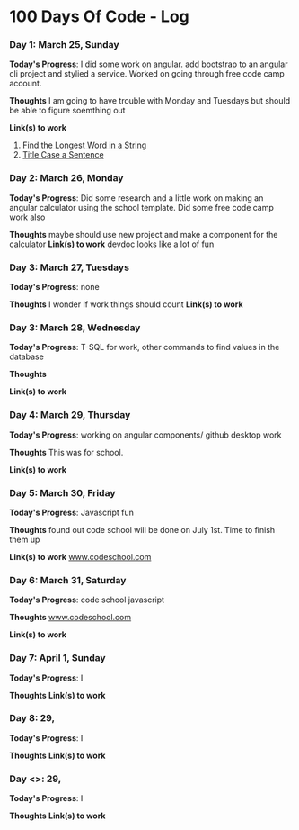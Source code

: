 # 100 Days Of Code - Log

### Day 1: March 25, Sunday

**Today's Progress**: I did some work on angular. add bootstrap to an angular cli project and stylied a service. Worked on going through free code camp account.

**Thoughts** I am going to have trouble with Monday and Tuesdays but should be able to figure soemthing out

**Link(s) to work**
1. [Find the Longest Word in a String](https://www.freecodecamp.com/challenges/find-the-longest-word-in-a-string)
2. [Title Case a Sentence](https://www.freecodecamp.com/challenges/title-case-a-sentence)

### Day 2: March 26, Monday

**Today's Progress**: Did some research and a little work on making an angular calculator using the school template. Did some free code camp work also

**Thoughts**
maybe should use new project and make a component for the calculator 
**Link(s) to work**
devdoc looks like a lot of fun

### Day 3: March 27, Tuesdays

**Today's Progress**: none

**Thoughts** 
I wonder if work things should count
**Link(s) to work**


### Day 3: March 28, Wednesday

**Today's Progress**: T-SQL for work, other commands to find values in the database

**Thoughts** 

**Link(s) to work**


### Day 4: March 29, Thursday

**Today's Progress**: working on angular components/ github desktop work

**Thoughts** 
This was for school.

**Link(s) to work**


### Day 5: March 30, Friday

**Today's Progress**: Javascript fun

**Thoughts** 
found out code school will be done on July 1st. Time to finish them up

**Link(s) to work**
www.codeschool.com

### Day 6: March 31, Saturday

**Today's Progress**: code school javascript

**Thoughts** 
www.codeschool.com

**Link(s) to work**

### Day 7: April 1, Sunday

**Today's Progress**: I

**Thoughts** 
**Link(s) to work**

### Day 8: <month> 29, <day>

**Today's Progress**: I

**Thoughts** 
**Link(s) to work**

### Day <>: <month> 29, <day>

**Today's Progress**: I

**Thoughts** 
**Link(s) to work**





